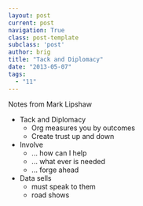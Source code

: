 ```yaml
---
layout: post
current: post
navigation: True
class: post-template
subclass: 'post'
author: brig
title: "Tack and Diplomacy"
date: "2013-05-07"
tags:
  - "11"
---
```


Notes from Mark Lipshaw

- Tack and Diplomacy
    - Org measures you by outcomes
    - Create trust up and down
- Involve
    - ... how can I help
    - ... what ever is needed
    - ... forge ahead
- Data sells
    - must speak to them
    - road shows
